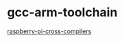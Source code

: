 # gcc-arm-toolchain

[raspberry-pi-cross-compilers](https://github.com/abhiTronix/raspberry-pi-cross-compilers)
